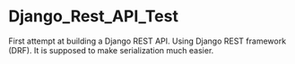 # Django_Rest_API_Test
First attempt at building a Django REST API. Using Django REST framework (DRF). It is supposed to make serialization much easier. 
